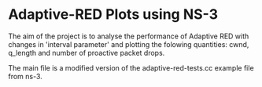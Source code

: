 # Adaptive-RED Plots using NS-3

The aim of the project is to analyse the performance of Adaptive RED with changes in 'interval parameter' and plotting the folowing quantities: cwnd, q_length and number of proactive packet drops. 

The main file is a modified version of the adaptive-red-tests.cc example file from ns-3.